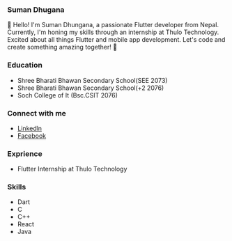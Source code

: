 ### Suman Dhugana
👋 Hello! I'm Suman Dhungana, a passionate Flutter developer from Nepal. Currently, I'm honing my skills through an internship at Thulo Technology. Excited about all things Flutter and mobile app development. Let's code and create something amazing together! 🚀

### Education
- Shree Bharati Bhawan Secondary School(SEE 2073)
- Shree Bharati Bhawan Secondary School(+2 2076)
- Soch College of It (Bsc.CSIT 2076)

### Connect with me
- [Linkedln](linkedin.com/in/suman-dhungana-a945862a4)
- [Facebook](https://www.facebook.com/suman.dhungana.5680)

### Exprience
- Flutter Internship at Thulo Technology

### Skills
- Dart
- C
- C++
- React
- Java
